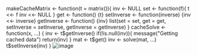 makeCacheMatrix <- function(t = matrix()){
  inv <- NULL
  set <- function(f){
    t <<- f
    inv <<- NULL
  }
  get <- function() {t}
  setInverse <- function(inverse) {inv <<- inverse}
  getInverse <- function() {inv}
  list(set = set, get = get, setInverse = setInverse, getInverse = getInverse)
}
cacheSolve <- function(x, ...) {
  inv <- t$getInverse()
  if(!is.null(inv)){
    message("Getting cached data")
    return(inv)
  }
  mat <- t$get()
  inv <- solve(mat, ...)
  t$setInverse(inv)
}
![image](https://user-images.githubusercontent.com/87285373/125221190-bb3b9b80-e27c-11eb-941f-0c035f8d44ab.png)
